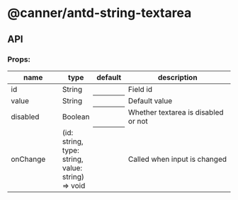 # @canner/antd-string-textarea

## API

### Props:

<table>
  <thead>
    <tr>
      <th style="width: 100px;">name</th>
      <th style="width: 50px;">type</th>
      <th>default</th>
      <th>description</th>
    </tr>
  </thead>
  <tbody>
    <tr>
      <td>id</td>
      <td>String</td>
      <th></th>
      <td>Field id</td>
    </tr>
    <tr>
      <td>value</td>
      <td>String</td>
      <th></th>
      <td>Default value</td>
    </tr>
    <tr>
      <td>disabled</td>
      <td>
        Boolean
      </td>
      <th></th>
      <td>Whether textarea is disabled or not</td>
    </tr>
    <tr>
      <td>onChange</td>
      <td>(id: string, type: string, value: string) => void</td>
      <th></th>
      <td>Called when input is changed</td>
    </tr>
  </tbody>
</table>